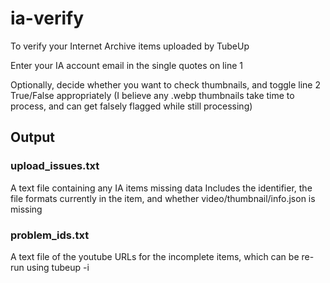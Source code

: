# ia-verify

To verify your Internet Archive items uploaded by TubeUp

Enter your IA account email in the single quotes on line 1

Optionally, decide whether you want to check thumbnails, and toggle line 2 True/False appropriately
(I believe any .webp thumbnails take time to process, and can get falsely flagged while still processing)


## Output

### upload_issues.txt
A text file containing any IA items missing data
Includes the identifier, the file formats currently in the item, and whether video/thumbnail/info.json is missing

### problem_ids.txt
A text file of the youtube URLs for the incomplete items, which can be re-run using tubeup -i

